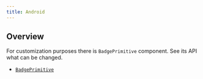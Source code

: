 ```yaml
---
title: Android
---
```


## Overview

For customization purposes there is `BadgePrimitive` component. See its API what can be changed.

- [`BadgePrimitive`](https://kiwicom.github.io/orbit-compose/ui/kiwi.orbit.compose.ui.controls/-badge-primitive.html)
